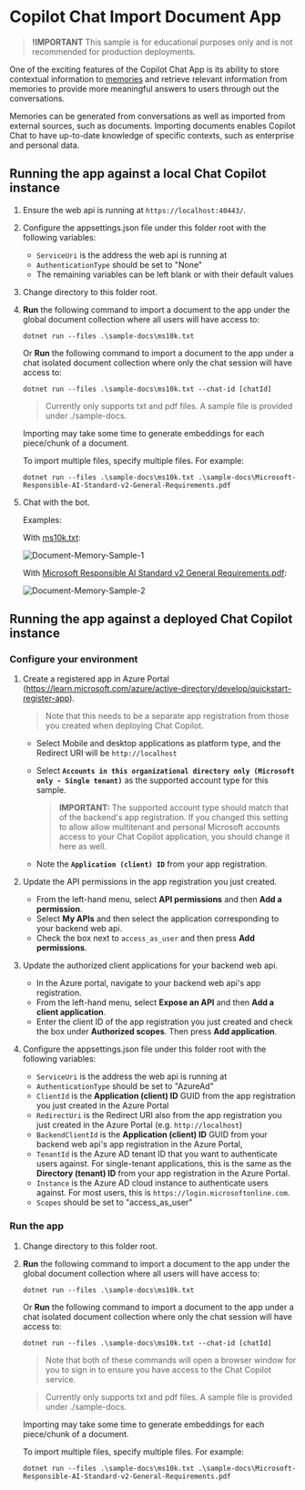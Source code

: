 ﻿# Copilot Chat Import Document App

> **!IMPORTANT**
> This sample is for educational purposes only and is not recommended for production deployments.

One of the exciting features of the Copilot Chat App is its ability to store contextual information
to [memories](https://github.com/microsoft/semantic-kernel/blob/main/docs/EMBEDDINGS.md) and retrieve
relevant information from memories to provide more meaningful answers to users through out the conversations.

Memories can be generated from conversations as well as imported from external sources, such as documents.
Importing documents enables Copilot Chat to have up-to-date knowledge of specific contexts, such as enterprise and personal data.


## Running the app against a local Chat Copilot instance

1. Ensure the web api is running at `https://localhost:40443/`.
2. Configure the appsettings.json file under this folder root with the following variables:
   - `ServiceUri` is the address the web api is running at
   - `AuthenticationType` should be set to "None"
   - The remaining variables can be left blank or with their default values

3. Change directory to this folder root.
4. **Run** the following command to import a document to the app under the global document collection where
   all users will have access to:

   `dotnet run --files .\sample-docs\ms10k.txt`

   Or **Run** the following command to import a document to the app under a chat isolated document collection where
   only the chat session will have access to:

   `dotnet run --files .\sample-docs\ms10k.txt --chat-id [chatId]`

   > Currently only supports txt and pdf files. A sample file is provided under ./sample-docs.

   Importing may take some time to generate embeddings for each piece/chunk of a document.

   To import multiple files, specify multiple files. For example:

   `dotnet run --files .\sample-docs\ms10k.txt .\sample-docs\Microsoft-Responsible-AI-Standard-v2-General-Requirements.pdf`

5. Chat with the bot.

   Examples:

   With [ms10k.txt](./sample-docs/ms10k.txt):

   ![Document-Memory-Sample-1](https://github.com/microsoft/chat-copilot/assets/52973358/3d35df4d-40f1-4f12-8e40-fd190d5ce127)

   With [Microsoft Responsible AI Standard v2 General Requirements.pdf](./sample-docs/Microsoft-Responsible-AI-Standard-v2-General-Requirements.pdf):

   ![Document-Memory-Sample-2](https://github.com/microsoft/chat-copilot/assets/52973358/f0e95104-72ca-4a0a-9555-ee335d8df696)


## Running the app against a deployed Chat Copilot instance

### Configure your environment

1. Create a registered app in Azure Portal (https://learn.microsoft.com/azure/active-directory/develop/quickstart-register-app).

   > Note that this needs to be a separate app registration from those you created when deploying Chat Copilot.

   - Select Mobile and desktop applications as platform type, and the Redirect URI will be `http://localhost`
   - Select **`Accounts in this organizational directory only (Microsoft only - Single tenant)`** as the supported account
     type for this sample.

      > **IMPORTANT:** The supported account type should match that of the backend's app registration. If you changed this setting to allow allow multitenant and personal Microsoft accounts access to your Chat Copilot application, you should change it here as well.

   - Note the **`Application (client) ID`** from your app registration.

2. Update the API permissions in the app registration you just created.

   - From the left-hand menu, select **API permissions** and then **Add a permission**.
   - Select **My APIs** and then select the application corresponding to your backend web api.
   - Check the box next to `access_as_user` and then press **Add permissions**.

3. Update the authorized client applications for your backend web api.
   - In the Azure portal, navigate to your backend web api's app registration.
   - From the left-hand menu, select **Expose an API** and then **Add a client application**.
   - Enter the client ID of the app registration you just created and check the box under **Authorized scopes**. Then press **Add application**.

4. Configure the appsettings.json file under this folder root with the following variables:
   - `ServiceUri` is the address the web api is running at
   - `AuthenticationType` should be set to "AzureAd"
   - `ClientId` is the **Application (client) ID** GUID from the app registration you just created in the Azure Portal
   - `RedirectUri` is the Redirect URI also from the app registration you just created in the Azure Portal (e.g. `http://localhost`)
   - `BackendClientId` is the **Application (client) ID** GUID from your backend web api's app registration in the Azure Portal,
   - `TenantId` is the Azure AD tenant ID that you want to authenticate users against. For single-tenant applications, this is the same as the **Directory (tenant) ID** from your app registration in the Azure Portal.
   - `Instance` is the Azure AD cloud instance to authenticate users against. For most users, this is `https://login.microsoftonline.com`.
   - `Scopes` should be set to "access_as_user"

### Run the app

1. Change directory to this folder root.
2. **Run** the following command to import a document to the app under the global document collection where
   all users will have access to:

   `dotnet run --files .\sample-docs\ms10k.txt`

   Or **Run** the following command to import a document to the app under a chat isolated document collection where
   only the chat session will have access to:

   `dotnet run --files .\sample-docs\ms10k.txt --chat-id [chatId]`

   > Note that both of these commands will open a browser window for you to sign in to ensure you have access to the Chat Copilot service.

   > Currently only supports txt and pdf files. A sample file is provided under ./sample-docs.

   Importing may take some time to generate embeddings for each piece/chunk of a document.

   To import multiple files, specify multiple files. For example:

   `dotnet run --files .\sample-docs\ms10k.txt .\sample-docs\Microsoft-Responsible-AI-Standard-v2-General-Requirements.pdf`
